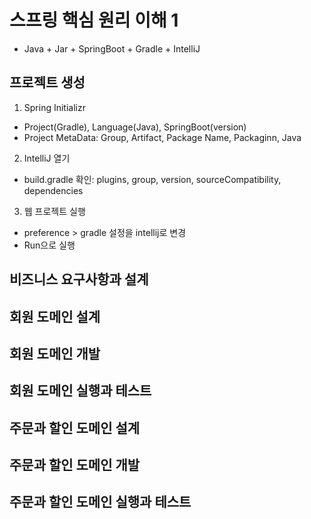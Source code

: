 # 스프링 핵심 원리 이해 1
- Java + Jar + SpringBoot + Gradle + IntelliJ

## 프로젝트 생성
1) Spring Initializr
- Project(Gradle), Language(Java), SpringBoot(version)
- Project MetaData: Group, Artifact, Package Name, Packaginn, Java

2) IntelliJ 열기
- build.gradle 확인: plugins, group, version, sourceCompatibility, dependencies

3) 웹 프로젝트 실행
- preference > gradle 설정을 intellij로 변경
- Run으로 실행

## 비즈니스 요구사항과 설계

## 회원 도메인 설계

## 회원 도메인 개발

## 회원 도메인 실행과 테스트

## 주문과 할인 도메인 설계

## 주문과 할인 도메인 개발

## 주문과 할인 도메인 실행과 테스트